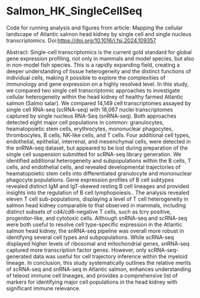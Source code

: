 # Salmon_HK_SingleCellSeq
Code for running analysis and figures from article: 
Mapping the cellular landscape of Atlantic salmon head kidney by single cell and single nucleus transcriptomics. Doi:https://doi.org/10.1016/j.fsi.2024.109357

Abstract:
Single-cell transcriptomics is the current gold standard for global gene expression profiling, not only in mammals and model species, but also in non-model fish species. This is a rapidly expanding field, creating a deeper understanding of tissue heterogeneity and the distinct functions of individual cells, making it possible to explore the complexities of immunology and gene expression on a highly resolved level. In this study, we compared two single cell transcriptomic approaches to investigate cellular heterogeneity within the head kidney of healthy farmed Atlantic salmon (Salmo salar). We compared 14,149 cell transcriptomes assayed by single cell RNA-seq (scRNA-seq) with 18,067 nuclei transcriptomes captured by single nucleus RNA-Seq (snRNA-seq). Both approaches detected eight major cell populations in common: granulocytes, heamatopoietic stem cells, erythrocytes, mononuclear phagocytes, thrombocytes, B cells, NK-like cells, and T cells. Four additional cell types, endothelial, epithelial, interrenal, and mesenchymal cells, were detected in the snRNA-seq dataset, but appeared to be lost during preparation of the single cell suspension submitted for scRNA-seq library generation. We identified additional heterogeneity and subpopulations within the B cells, T cells, and endothelial cells, and revealed developmental trajectories of heamatopoietic stem cells into differentiated granulocyte and mononuclear phagocyte populations. Gene expression profiles of B cell subtypes revealed distinct IgM and IgT-skewed resting B cell lineages and provided insights into the regulation of B cell lymphopoiesis.. The analysis revealed eleven T cell sub-populations, displaying a level of T cell heterogeneity in salmon head kidney comparable to that observed in mammals, including distinct subsets of cd4/cd8-negative T cells, such as tcrγ positive, progenitor-like, and cytotoxic cells. Although snRNA-seq and scRNA-seq were both useful to resolve cell type-specific expression in the Atlantic salmon head kidney, the snRNA-seq pipeline was overall more robust in identifying several cell types and subpopulations. While scRNA-seq displayed higher levels of ribosomal and mitochondrial genes, snRNA-seq captured more transcription factor genes. However, only scRNA-seq-generated data was useful for cell trajectory inference within the myeloid lineage. In conclusion, this study systematically outlines the relative merits of scRNA-seq and snRNA-seq in Atlantic salmon, enhances understanding of teleost immune cell lineages, and provides a comprehensive list of markers for identifying major cell populations in the head kidney with significant immune relevance.
